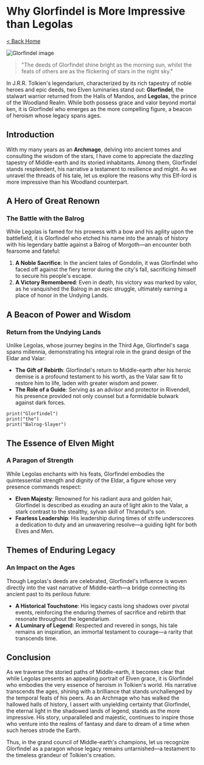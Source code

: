 # Why Glorfindel is More Impressive than Legolas

[< Back Home](/)

![Glorfindel image](/images/glorfindel.png)

> "The deeds of Glorfindel shine bright as the morning sun, whilst the feats of
> others are as the flickering of stars in the night sky."

In J.R.R. Tolkien's legendarium, characterized by its rich tapestry of noble
heroes and epic deeds, two Elven luminaries stand out: **Glorfindel**, the
stalwart warrior returned from the Halls of Mandos, and **Legolas**, the prince
of the Woodland Realm. While both possess grace and valor beyond mortal ken, it
is Glorfindel who emerges as the more compelling figure, a beacon of heroism
whose legacy spans ages.

## Introduction

With my many years as an **Archmage**, delving into ancient tomes and consulting
the wisdom of the stars, I have come to appreciate the dazzling tapestry of
Middle-earth and its storied inhabitants. Among them, Glorfindel stands
resplendent, his narrative a testament to resilience and might. As we unravel
the threads of his tale, let us explore the reasons why this Elf-lord is more
impressive than his Woodland counterpart.

## A Hero of Great Renown

### The Battle with the Balrog

While Legolas is famed for his prowess with a bow and his agility upon the
battlefield, it is Glorfindel who etched his name into the annals of history
with his legendary battle against a Balrog of Morgoth—an encounter both fearsome
and fateful:

1. **A Noble Sacrifice**: In the ancient tales of Gondolin, it was Glorfindel
   who faced off against the fiery terror during the city's fall, sacrificing
   himself to secure his people's escape.
1. **A Victory Remembered**: Even in death, his victory was marked by valor, as
   he vanquished the Balrog in an epic struggle, ultimately earning a place of
   honor in the Undying Lands.

## A Beacon of Power and Wisdom

### Return from the Undying Lands

Unlike Legolas, whose journey begins in the Third Age, Glorfindel's saga spans
millennia, demonstrating his integral role in the grand design of the Eldar and
Valar:

- **The Gift of Rebirth**: Glorfindel's return to Middle-earth after his heroic
  demise is a profound testament to his worth, as the Valar saw fit to restore
  him to life, laden with greater wisdom and power.
- **The Role of a Guide**: Serving as an advisor and protector in Rivendell, his
  presence provided not only counsel but a formidable bulwark against dark
  forces.

```
print("Glorfindel")
print("the")
print("Balrog-Slayer")
```

## The Essence of Elven Might

### A Paragon of Strength

While Legolas enchants with his feats, Glorfindel embodies the quintessential
strength and dignity of the Eldar, a figure whose very presence commands
respect:

- **Elven Majesty**: Renowned for his radiant aura and golden hair, Glorfindel
  is described as exuding an aura of light akin to the Valar, a stark contrast
  to the stealthy, sylvan skill of Thranduil's son.
- **Fearless Leadership**: His leadership during times of strife underscores a
  dedication to duty and an unwavering resolve—a guiding light for both Elves
  and Men.

## Themes of **Enduring** Legacy

### An Impact on the Ages

Though Legolas's deeds are celebrated, Glorfindel's influence is woven directly
into the vast narrative of Middle-earth—a bridge connecting its ancient past to
its perilous future:

- **A Historical Touchstone**: His legacy casts long shadows over pivotal
  events, reinforcing the enduring themes of sacrifice and rebirth that resonate
  throughout the legendarium.
- **A Luminary of Legend**: Respected and revered in songs, his tale remains an
  inspiration, an immortal testament to courage—a rarity that transcends time.

## Conclusion

As we traverse the storied paths of Middle-earth, it becomes clear that while
Legolas presents an appealing portrait of Elven grace, it is Glorfindel who
embodies the very essence of heroism in Tolkien's world. His narrative
transcends the ages, shining with a brilliance that stands unchallenged by the
temporal feats of his peers. As an Archmage who has walked the hallowed halls of
history, I assert with unyielding certainty that Glorfindel, the eternal light
in the shadowed lands of legend, stands as the more impressive. His story,
unparalleled and majestic, continues to inspire those who venture into the
realms of fantasy and dare to dream of a time when such heroes strode the Earth.

Thus, in the grand council of Middle-earth's champions, let us recognize
Glorfindel as a paragon whose legacy remains untarnished—a testament to the
timeless grandeur of Tolkien's creation.
